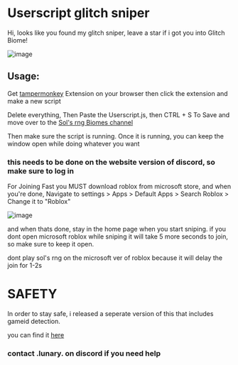 # Userscript glitch sniper 
Hi, looks like you found my glitch sniper, leave a star if i got you into Glitch Biome!

![image](https://github.com/user-attachments/assets/20e71a2e-2722-4903-8829-941df09cf11f)


## Usage:   
Get [tampermonkey](https://www.tampermonkey.net/) Extension on your browser then click the extension and make a new script

Delete everything, Then Paste the Userscript.js, then CTRL + S To Save and move over to the [Sol's rng Biomes channel](https://discord.com/channels/1186570213077041233/1282542323590496277) 

Then make sure the script is running. Once it is running, you can keep the window open while doing whatever you want 

### this needs to be done on the website version of discord, so make sure to log in 

For Joining Fast you MUST download roblox from microsoft store, and when you're done, Navigate to settings > Apps > Default Apps > Search Roblox > Change it to "Roblox"

![image](https://github.com/user-attachments/assets/5e44fb71-b82e-45a3-a1fa-d6ee7138dbab)

and when thats done, stay in the home page when you start sniping. if you dont open microsoft roblox while sniping it will take 5 more seconds to join, so make sure to keep it open.

dont play sol's rng on the microsoft ver of roblox because it will delay the join for 1-2s

# SAFETY

In order to stay safe, i released a seperate version of this that includes gameid detection.

you can find it [here](https://github.com/Lunatic-T/WebSniperGameId)

### contact .lunary. on discord if you need help
